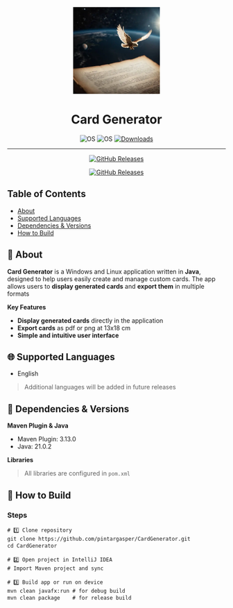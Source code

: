 <div align="center">

<img src="social-preview.png" width="200px" alt="Social Preview">
<br>
<h1>Card Generator</h1>

![OS](https://img.shields.io/badge/Windows-lightgrey)
![OS](https://img.shields.io/badge/Linux-lightgrey)
[![Downloads](https://img.shields.io/github/downloads/pintargasper/cardgenerator/total?style=flat-square)](https://github.com/pintargasper/CardGenerator/releases)

</div>

---
<div align="center">

[![GitHub Releases](https://custom-icon-badges.herokuapp.com/badge/Website-lightgray?style=for-the-badge&logo=website&logoColor=white)](https://cards.gasperpintar.com)

[![GitHub Releases](https://custom-icon-badges.herokuapp.com/badge/Download-lightgray?style=for-the-badge&logo=download&logoColor=white)](https://github.com/pintargasper/CardGenerator/releases/latest)

</div>

## Table of Contents
- [About](#-about)
- [Supported Languages](#-supported-languages)
- [Dependencies & Versions](#-dependencies--versions)
- [How to Build](#-how-to-build)

## 🚀 About

**Card Generator** is a Windows and Linux application written in **Java**, designed to help users easily create and manage custom cards. 
The app allows users to **display generated cards** and **export them** in multiple formats

**Key Features**
- **Display generated cards** directly in the application
- **Export cards** as pdf or png at 13x18 cm
- **Simple and intuitive user interface**

## 🌐 Supported Languages
- English

> Additional languages will be added in future releases

## 📝 Dependencies & Versions

**Maven Plugin & Java**
- Maven Plugin: 3.13.0
- Java: 21.0.2

**Libraries**
> All libraries are configured in `pom.xml`

## 📝 How to Build

### Steps

```shell
# 1️⃣ Clone repository
git clone https://github.com/pintargasper/CardGenerator.git
cd CardGenerator

# 2️⃣ Open project in IntelliJ IDEA
# Import Maven project and sync

# 3️⃣ Build app or run on device
mvn clean javafx:run # for debug build
mvn clean package    # for release build
